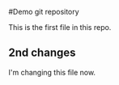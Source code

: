 #Demo git repository 

This is the first file in this repo. 

## 2nd changes
I'm changing this file now. 